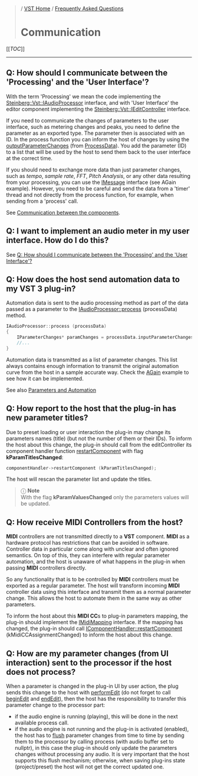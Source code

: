 >/ [VST Home](../) / [Frequently Asked Questions](Index.md)
>
># Communication

[[_TOC_]]

---

## Q: How should I communicate between the 'Processing' and the 'User Interface'?

With the term 'Processing' we mean the code implementing the [Steinberg::Vst::IAudioProcessor](https://steinbergmedia.github.io/vst3_doc/vstinterfaces/classSteinberg_1_1Vst_1_1IAudioProcessor.html) interface, and with 'User Interface' the editor component implementing the [Steinberg::Vst::IEditController](https://steinbergmedia.github.io/vst3_doc/vstinterfaces/classSteinberg_1_1Vst_1_1IEditController.html) interface.

If you need to communicate the changes of parameters to the user interface, such as metering changes and peaks, you need to define the parameter as an exported type. The parameter then is associated with an ID. In the process function you can inform the host of changes by using the [outputParameterChanges](https://steinbergmedia.github.io/vst3_doc/vstinterfaces/structSteinberg_1_1Vst_1_1ProcessData.html#af08c4f7dfd9e456cc98ba0eb325993ae) (from [ProcessData](https://steinbergmedia.github.io/vst3_doc/vstinterfaces/structSteinberg_1_1Vst_1_1ProcessData.html)). You add the parameter (ID) to a list that will be used by the host to send them back to the user interface at the correct time.

If you should need to exchange more data than just parameter changes, such as *tempo*, *sample rate*, *FFT*, *Pitch Analysis*, or any other data resulting from your processing, you can use the [IMessage](https://steinbergmedia.github.io/vst3_doc/vstinterfaces/classSteinberg_1_1Vst_1_1IMessage.html) interface (see AGain example). However, you need to be careful and send the data from a 'timer' thread and not directly from the process function, for example, when sending from a 'process' call.

See [Communication between the components](../Technical+Documentation/API+Documentation/Index.md#communication-between-the-components).

## Q: I want to implement an audio meter in my user interface. How do I do this?

See [Q: How should I communicate between the 'Processing' and the 'User Interface'?](#q-how-should-i-communicate-between-the-processing-and-the-user-interface)

## Q: How does the host send automation data to my VST 3 plug-in?

Automation data is sent to the audio processing method as part of the data passed as a parameter to the [IAudioProcessor::process](https://steinbergmedia.github.io/vst3_doc/vstinterfaces/classSteinberg_1_1Vst_1_1IAudioProcessor.html#a6b98eb31cf38ba96a28b303c13c64e13) (processData) method.

``` c++
IAudioProcessor::process (processData)
{
    IParameterChanges* paramChanges = processData.inputParameterChanges;
    //...
}
```

Automation data is transmitted as a list of parameter changes. This list always contains enough information to transmit the original automation curve from the host in a sample accurate way. Check the [AGain](../What+is+the+VST+3+SDK/Plug-in+Examples.md#again) example to see how it can be implemented.

See also [Parameters and Automation](../Technical+Documentation/Parameters+Automation/Index.md)

## Q: How report to the host that the plug-in has new parameter titles?

Due to preset loading or user interaction the plug-in may change its parameters names (title) (but not the number of them or their IDs). To inform the host about this change, the plug-in should call from the editController its component handler function [restartComponent](https://steinbergmedia.github.io/vst3_doc/vstinterfaces/classSteinberg_1_1Vst_1_1IComponentHandler.html#a1f283573728cf0807224c5ebdf3ec3a6) with flag **kParamTitlesChanged**:

``` c++
componentHandler->restartComponent (kParamTitlesChanged);
```

The host will rescan the parameter list and update the titles.

>ⓘ **Note**\
>With the flag **kParamValuesChanged** only the parameters values will be updated.

## Q: How receive MIDI Controllers from the host?

**MIDI** controllers are not transmitted directly to a **VST** component. **MIDI** as a hardware protocol has restrictions that can be avoided in software. Controller data in particular come along with unclear and often ignored semantics. On top of this, they can interfere with regular parameter automation, and the host is unaware of what happens in the plug-in when passing **MIDI** controllers directly.

So any functionality that is to be controlled by **MIDI** controllers must be exported as a regular parameter. The host will transform incoming **MIDI** controller data using this interface and transmit them as a normal parameter change. This allows the host to automate them in the same way as other parameters.

To inform the host about this **MIDI CC**s to plug-in parameters mapping, the plug-in should implement the [IMidiMapping](https://steinbergmedia.github.io/vst3_doc/vstinterfaces/classSteinberg_1_1Vst_1_1IMidiMapping.html) interface.
If the mapping has changed, the plug-in should call [IComponentHandler::restartComponent](https://steinbergmedia.github.io/vst3_doc/vstinterfaces/classSteinberg_1_1Vst_1_1IComponentHandler.html#a1f283573728cf0807224c5ebdf3ec3a6) (kMidiCCAssignmentChanged) to inform the host about this change.

## Q: How are my parameter changes (from UI interaction) sent to the processor if the host does not process?

When a parameter is changed in the plug-in UI by user action, the plug sends this change to the host with [performEdit](https://steinbergmedia.github.io/vst3_doc/vstinterfaces/classSteinberg_1_1Vst_1_1IComponentHandler.html#a135d4e76355ef0ba0a4162a0546d5f93) (do not forget to call [beginEdit](https://steinbergmedia.github.io/vst3_doc/vstinterfaces/classSteinberg_1_1Vst_1_1IComponentHandler.html#a8456ad739430267a12dda11a53fe9223) and [endEdit](https://steinbergmedia.github.io/vst3_doc/vstinterfaces/classSteinberg_1_1Vst_1_1IComponentHandler.html#ae380206486b11f000cad7c0d9b6e877c)), then the host has the responsibility to transfer this parameter change to the processor part:

- if the audio engine is running (playing), this will be done in the next available process call.
- if the audio engine is not running and the plug-in is activated (enabled), the host has to [flush](../../pages/Technical+Documentation/API+Documentation/Index.md#iaudioprocessor) parameter changes from time to time by sending them to the processor by calling process (with audio buffer set to nullptr), in this case the plug-in should only update the parameters changes without processing any audio. It is very important that the host supports this flush mechanism; otherwise, when saving plug-ins state (project/preset) the host will not get the correct updated one.

